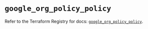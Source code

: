 # `google_org_policy_policy`

Refer to the Terraform Registry for docs: [`google_org_policy_policy`](https://registry.terraform.io/providers/hashicorp/google/6.21.0/docs/resources/org_policy_policy).
